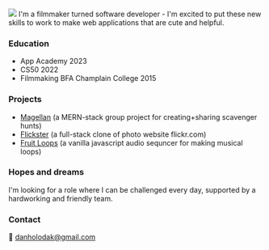 ###

![](https://user-images.githubusercontent.com/47993465/234459958-8d766a4c-4cda-4337-9574-7546ff64939f.gif) I'm a filmmaker turned software developer - I'm excited to put these new skills to work to make web applications that are cute and helpful.

### Education
- App Academy 2023
- CS50 2022
- Filmmaking BFA Champlain College 2015

### Projects
- [Magellan](https://github.com/stevenpaalz/magellan) (a MERN-stack group project for creating+sharing scavenger hunts)
- [Flickster](https://github.com/danholodak/Flickster) (a full-stack clone of photo website flickr.com)
- [Fruit Loops](https://github.com/danholodak/Fruit-Loops) (a vanilla javascript audio sequncer for making musical loops)

### Hopes and dreams ##
I'm looking for a role where I can be challenged every day, supported by a hardworking and friendly team.

### Contact ##
📧 danholodak@gmail.com 
